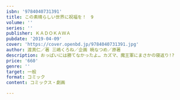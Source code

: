 ```yaml
---
isbn: '9784040731391'
title: この素晴らしい世界に祝福を！　9
volume: ''
series: ''
publisher: ＫＡＤＯＫＡＷＡ
pubdate: '2019-04-09'
cover: 'https://cover.openbd.jp/9784040731391.jpg'
author: 渡真仁／著 三嶋くろね／企画 暁なつめ／原著
description: おっぱいには勝てなかったよ… カズマ、魔王軍にまさかの寝返り!?
price: '660'
genre: ''
target: 一般
format: コミック
content: コミックス・劇画

---
```

